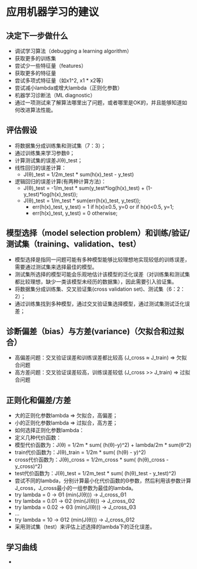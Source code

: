 # 应用机器学习的建议
## 决定下一步做什么
 + 调试学习算法（debugging a learning algorithm）
  + 获取更多的训练集
  + 尝试少一些特征量（features）
  + 获取更多的特征量
  + 尝试多项式特征量（如x1^2, x1 * x2等）
  + 尝试减小lambda或增大lambda（正则化参数）
 + 机器学习诊断法（ML diagnostic）
  + 通过一项测试来了解算法哪里出了问题，或者哪里是OK的，并且能够知道如何改进算法性能。
## 评估假设  
 + 将数据集分成训练集和测试集（7：3）；
  + 通过训练集来学习参数θ；
  + 计算测试集的误差J(θ)_test；
   + 线性回归的误差计算：
     + J(θ)_test = 1/2m_test * sum(h(x)_test - y_test)
   + 逻辑回归的误差计算(有两种计算方法)：
     + J(θ)_test = -1/m_test * sum(y_test*log(h(x)_test) + (1-y_test)*log(h(x)_test));
     + J(θ)_test = 1/m_test * sum(err(h(x)_test, y_test));
       + err(h(x)_test, y_test) = 1 if h(x)≥0.5, y=0 or if h(x)<0.5, y=1;
       + err(h(x)_test, y_test) = 0 otherwise;
## 模型选择（model selection problem）和训练/验证/测试集（training、validation、test）
 + 模型选择是指同一问题可能有多种模型能够比较理想地实现较低的训练误差，需要通过测试集来选择最佳的模型。
 + 测试集所选择的模型可能会乐观地估计该模型的泛化误差（对训练集和测试集都比较理想，缺少一类该模型未经历的数据集），因此需要引入验证集。
 + 将数据集分成训练集、交叉验证集(cross validation set)、测试集（6：2：2）；
  + 通过训练集找到多种模型，通过交叉验证集选择模型，通过测试集测试泛化误差；
## 诊断偏差（bias）与方差(variance)（欠拟合和过拟合）
 + 高偏差问题：交叉验证误差和训练误差都比较高 (J_cross ≈ J_train) => 欠拟合问题
 + 高方差问题：交叉验证误差较高，训练误差较低 (J_cross >> J_train) => 过拟合问题
## 正则化和偏差/方差
 + 大的正则化参数lambda => 欠拟合，高偏差；
 + 小的正则化参数lambda => 过拟合，高方差；
 + 如何选择正则化参数lambda：
  + 定义几种代价函数：
   + 模型代价函数为：J(θ) = 1/2m * sum( (h(θ)-y)^2) + lambda/2m * sum(θ^2)
   + train代价函数为：J(θ)_train = 1/2m * sum( (h(θ) - y)^2) 
   + cross代价函数为：J(θ)_cross = 1/2m_cross * sum( (h(θ)_cross - y_cross)^2) 
   + test代价函数为：J(θ)_test = 1/2m_test * sum( (h(θ)_test - y_test)^2) 
  + 尝试不同的lambda，分别计算最小化代价函数的Θ参数，然后利用该参数计算J_cross，J_cross最小的一组参数为最佳的lambda。
   + try lambda = 0 -> Θ1 (min(J(θ))) -> J_cross_Θ1
   + try lambda = 0.01 -> Θ2 (min(J(θ))) -> J_cross_Θ2
   + try lambda = 0.02 -> Θ3 (min(J(θ))) -> J_cross_Θ3
   + ...
   + try lambda = 10 -> Θ12 (min(J(θ))) -> J_cross_Θ12
  + 采用测试集（test）来评估上述选择的lambda下的泛化误差。
## 学习曲线
 + 
 
